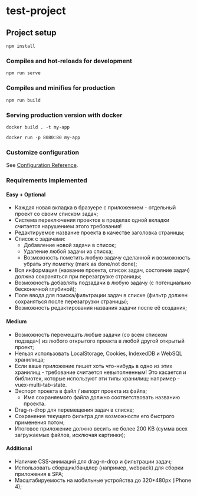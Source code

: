 # test-project

## Project setup
```
npm install
```

### Compiles and hot-reloads for development
```
npm run serve
```

### Compiles and minifies for production
```
npm run build
```

### Serving production version with docker
```
docker build . -t my-app

docker run -p 8080:80 my-app
```

### Customize configuration
See [Configuration Reference](https://cli.vuejs.org/config/).

### Requirements implemented

#### Easy + Optional
* Каждая новая вкладка в бразуере с приложением - отдельный проект со своим списком задач;
* Система переключения проектов в пределах одной вкладки считается нарушением этого требования!
* Редактируемое название проекта в качестве заголовка страницы;
* Список с задачами:
    * Добавление новой задачи в список;
    * Удаление любой задачи из списка;
    * Возможность пометить любую задачу сделанной и возможность убрать эту пометку (mark as done/not done);
* Вся информация (название проекта, список задач, состояние задач) должна сохраняться при перезагрузке страницы;
* Возможность добавлять подзадачи в любую задачу (с потенциально бесконечной глубиной);
* Поле ввода для поиска/фильтрации задач в списке (фильтр должен сохраняться после перезагрузки страницы);
* Возможность редактирования названия задачи после её создания;

#### Medium
* Возможность перемещать любые задачи (со всем списком подзадач) из любого открытого проекта в любой другой открытый проект;
* Нельзя использовать LocalStorage, Cookies, IndexedDB и WebSQL хранилища;
* Если ваше приложение пишет хоть что-нибудь в одно из этих хранилищ - требование считается невыполненным! Это касается и библиотек, которые используют эти типы хранилищ: например - vuex-multi-tab-state.
* Экспорт проекта в файл / импорт проекта из файла;
    * Имя сохраняемого файла должно соответствовать названию проекта.
* Drag-n-drop для перемещения задач в списке;
* Сохранение текущего фильтра для возможности его быстрого применения потом;
* Итоговое приложение должно весить не более 200 KB (сумма всех загружаемых файлов, исключая картинки);

#### Additional
* Наличие CSS-анимаций для drag-n-drop и фильтрации задач;
* Использовать сборщик/бандлер (например, webpack) для сборки приложения в SPA;
* Масштабируемость на мобильные устройства до 320*480px (iPhone 4);
